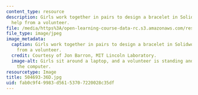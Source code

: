 ```yaml
---
content_type: resource
description: Girls work together in pairs to design a bracelet in Solidworks with
  help from a volunteer.
file: /media/https%3A/open-learning-course-data-rc.s3.amazonaws.com/res-2-005-girls-who-build-make-your-own-wearables-workshop-spring-2015/fab0c9f49983d56153707220028c35df_504693-36D.jpg
file_type: image/jpeg
image_metadata:
  caption: Girls work together in pairs to design a bracelet in Solidworks with help
    from a volunteer.
  credit: Courtesy of Jon Barron, MIT Lincoln Laboratory.
  image-alt: Girls sit around a laptop, and a volunteer is standing and helping at
    the computer.
resourcetype: Image
title: 504693-36D.jpg
uid: fab0c9f4-9983-d561-5370-7220028c35df
---
```

